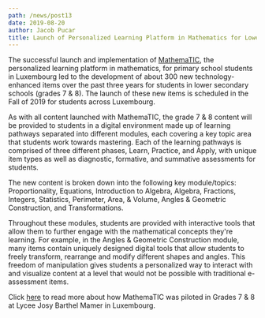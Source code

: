 ```yaml
---
path: /news/post13
date: 2019-08-20
author: Jacob Pucar
title: Launch of Personalized Learning Platform in Mathematics for Lower Secondary School Students Across Luxembourg
---
```


The successful launch and implementation of [MathemaTIC](https://mathematic.org), the personalized learning platform in mathematics, for primary school students in Luxembourg led to the development of about 300 new technology-enhanced items over the past three years for students in lower secondary schools (grades 7 & 8). The launch of these new items is scheduled in the Fall of 2019 for students across Luxembourg.

As with all content launched with MathemaTIC, the grade 7 & 8 content will be provided to students in a digital environment made up of learning pathways separated into different modules, each covering a key topic area that students work towards mastering. Each of the learning pathways is comprised of three different phases, Learn, Practice, and Apply, with unique item types as well as diagnostic, formative, and summative assessments for students.

The new content is broken down into the following key module/topics: Proportionality, Equations, Introduction to Algebra, Algebra, Fractions, Integers, Statistics, Perimeter, Area, & Volume, Angles & Geometric Construction, and Transformations.

Throughout these modules, students are provided with interactive tools that allow them to further engage with the mathematical concepts they're learning. For example, in the Angles & Geometric Construction module, many items contain uniquely designed digital tools that allow students to freely transform, rearrange and modify different shapes and angles. This freedom of manipulation gives students a personalized way to interact with and visualize content at a level that would not be possible with traditional e-assessment items.

Click [here](https://www.vretta.com/blog_detail/blog_detail_36.php) to read more about how MathemaTIC was piloted in Grades 7 & 8 at Lycee Josy Barthel Mamer in Luxembourg.
